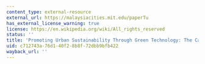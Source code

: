 ```yaml
---
content_type: external-resource
external_url: https://malaysiacities.mit.edu/paperTu
has_external_license_warning: true
license: https://en.wikipedia.org/wiki/All_rights_reserved
status: ''
title: 'Promoting Urban Sustainability Through Green Technology: The Case of Malaysia'
uid: c712743a-76d1-40f2-8b8f-72dbb9bfb422
wayback_url: ''
---
```

